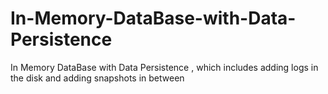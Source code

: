 # In-Memory-DataBase-with-Data-Persistence
In Memory DataBase with Data Persistence , which includes adding logs in the disk and adding snapshots in between 
